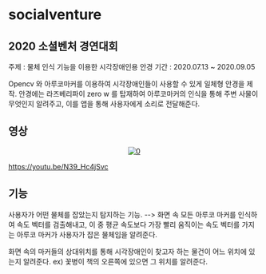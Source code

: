 # socialventure
 
## 2020 소셜벤처 경연대회

주제 : 물체 인식 기능을 이용한 시각장애인용 안경
기간 : 2020.07.13 ~ 2020.09.05

Opencv 와 아루코마커를 이용하여 시각장애인들이 사용할 수 있게 일체형 안경을 제작.
안경에는 라즈베리파이 zero w 를 탑재하여 아루코마커의 인식을 통해 주변 사물이 무엇인지 알려주고, 이를 앱을 통해 사용자에게 소리로 전달해준다.

## 영상
<div align="center">
  <a href="http://img.youtube.com/vi/N39_Hc4jSvc/0.jpg"><img src="(https://youtu.be/N39_Hc4jSvc" alt="0"></a>
</div>

https://youtu.be/N39_Hc4jSvc

## 기능

사용자가 어떤 물체를 잡았는지 탐지하는 기능.
--> 화면 속 모든 아루코 마커를 인식하여 속도 벡터를 검출해내고, 이 중 평균 속도보다 가장 빨리 움직이는 속도 벡터를 가지는 아루코 마커가 사용자가 잡은 물체임을 알려준다.

화면 속의 마커들의 상대위치를 통해 시각장애인이 찾고자 하는 물건이 어느 위치에 있는지 알려준다.
ex) 꽃병이 책의 오른쪽에 있으면 그 위치를 알려준다.
